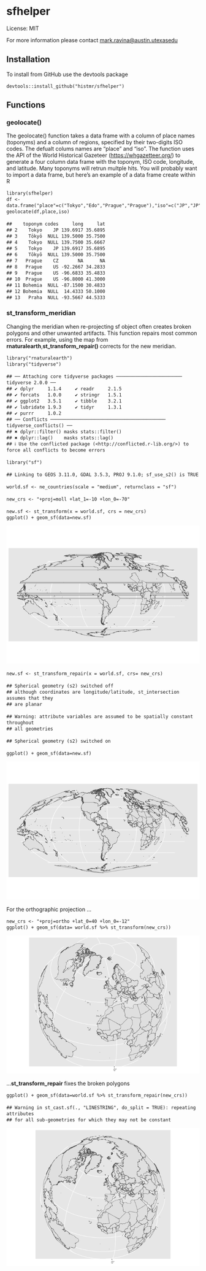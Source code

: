 # sfhelper

License: MIT

For more information please contact <mark.ravina@austin.utexasedu>

## Installation

To install from GitHub use the devtools package

    devtools::install_github("histmr/sfhelper")

## Functions

### geolocate()

The geolocate() function takes a data frame with a column of place names
(toponyms) and a column of regions, specified by their two-digits ISO
codes. The defualt colums names are “place” and “iso”. The function uses
the API of the World Historical Gazeteer (<https://whgazetteer.org/>) to
generate a four column data frame with the toponym, ISO code, longitude,
and latitude. Many toponyms will retrun multple hits. You will probably
want to import a data frame, but here’s an example of a data frame
create within R

    library(sfhelper)
    df <- data.frame("place"=c("Tokyo","Edo","Prague","Prague"),"iso"=c("JP","JP","CZ",""))
    geolocate(df,place,iso)

    ##    toponym codes     long     lat
    ## 2    Tokyo    JP 139.6917 35.6895
    ## 3    Tōkyō  NULL 139.5000 35.7500
    ## 4    Tokyo  NULL 139.7500 35.6667
    ## 5    Tokyo    JP 139.6917 35.6895
    ## 6    Tōkyō  NULL 139.5000 35.7500
    ## 7   Prague    CZ       NA      NA
    ## 8   Prague    US -92.2667 34.2833
    ## 9   Prague    US -96.6833 35.4833
    ## 10  Prague    US -96.8000 41.3000
    ## 11 Bohemia  NULL -87.1500 30.4833
    ## 12 Bohemia  NULL  14.4333 50.1000
    ## 13   Praha  NULL -93.5667 44.5333

### st\_transform\_meridian

Changing the meridian when re-projecting sf object often creates broken
polygons and other unwanted artifacts. This function repairs most common
errors. For example, using the map from
**rnaturalearth**,**st\_transform\_repair()** corrects for the new
meridian.

    library("rnaturalearth")
    library("tidyverse")

    ## ── Attaching core tidyverse packages ──────────────────────── tidyverse 2.0.0 ──
    ## ✔ dplyr     1.1.4     ✔ readr     2.1.5
    ## ✔ forcats   1.0.0     ✔ stringr   1.5.1
    ## ✔ ggplot2   3.5.1     ✔ tibble    3.2.1
    ## ✔ lubridate 1.9.3     ✔ tidyr     1.3.1
    ## ✔ purrr     1.0.2     
    ## ── Conflicts ────────────────────────────────────────── tidyverse_conflicts() ──
    ## ✖ dplyr::filter() masks stats::filter()
    ## ✖ dplyr::lag()    masks stats::lag()
    ## ℹ Use the conflicted package (<http://conflicted.r-lib.org/>) to force all conflicts to become errors

    library("sf")

    ## Linking to GEOS 3.11.0, GDAL 3.5.3, PROJ 9.1.0; sf_use_s2() is TRUE

    world.sf <- ne_countries(scale = "medium", returnclass = "sf")

    new_crs <- "+proj=moll +lat_1=-10 +lon_0=-70"

    new.sf <- st_transform(x = world.sf, crs = new_crs)
    ggplot() + geom_sf(data=new.sf)

![](README_files/figure-markdown_strict/unnamed-chunk-3-1.png)

    new.sf <- st_transform_repair(x = world.sf, crs= new_crs)

    ## Spherical geometry (s2) switched off
    ## although coordinates are longitude/latitude, st_intersection assumes that they
    ## are planar

    ## Warning: attribute variables are assumed to be spatially constant throughout
    ## all geometries

    ## Spherical geometry (s2) switched on

    ggplot() + geom_sf(data=new.sf)

![](README_files/figure-markdown_strict/unnamed-chunk-3-2.png)

For the orthographic projection …

    new_crs <- "+proj=ortho +lat_0=40 +lon_0=-12"
    ggplot() + geom_sf(data= world.sf %>% st_transform(new_crs))

![](README_files/figure-markdown_strict/unnamed-chunk-4-1.png)

…**st\_transform\_repair** fixes the broken polygons

    ggplot() + geom_sf(data=world.sf %>% st_transform_repair(new_crs))

    ## Warning in st_cast.sf(., "LINESTRING", do_split = TRUE): repeating attributes
    ## for all sub-geometries for which they may not be constant

![](README_files/figure-markdown_strict/unnamed-chunk-5-1.png)
